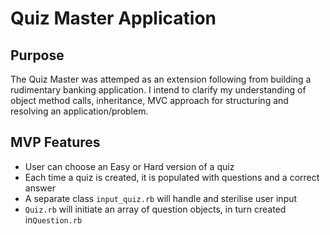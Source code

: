 # Quiz Master Application

## Purpose

The Quiz Master was attemped as an extension following from building a rudimentary banking application. I intend to clarify my understanding of object method calls, inheritance, MVC approach for structuring and resolving an application/problem. 

## MVP Features
* User can choose an Easy or Hard version of a quiz
* Each time a quiz is created, it is populated with questions and a correct answer
* A separate class `input_quiz.rb` will handle and sterilise user input
* `Quiz.rb` will initiate an array of question objects, in turn created in`Question.rb`